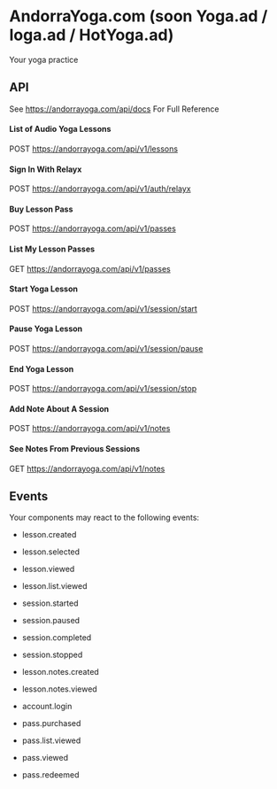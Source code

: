 
# AndorraYoga.com (soon Yoga.ad / Ioga.ad / HotYoga.ad)

Your yoga practice

## API 

See https://andorrayoga.com/api/docs For Full Reference

#### List of Audio Yoga Lessons

POST https://andorrayoga.com/api/v1/lessons

#### Sign In With Relayx

POST https://andorrayoga.com/api/v1/auth/relayx

#### Buy Lesson Pass

POST https://andorrayoga.com/api/v1/passes

#### List My Lesson Passes

GET https://andorrayoga.com/api/v1/passes

#### Start Yoga Lesson

POST https://andorrayoga.com/api/v1/session/start

#### Pause Yoga Lesson

POST https://andorrayoga.com/api/v1/session/pause

#### End Yoga Lesson

POST https://andorrayoga.com/api/v1/session/stop

#### Add Note About A Session

POST https://andorrayoga.com/api/v1/notes

#### See Notes From Previous Sessions

GET https://andorrayoga.com/api/v1/notes

## Events

Your components may react to the following events:

- lesson.created
- lesson.selected
- lesson.viewed
- lesson.list.viewed

- session.started
- session.paused
- session.completed
- session.stopped

- lesson.notes.created
- lesson.notes.viewed

- account.login

- pass.purchased
- pass.list.viewed
- pass.viewed
- pass.redeemed

